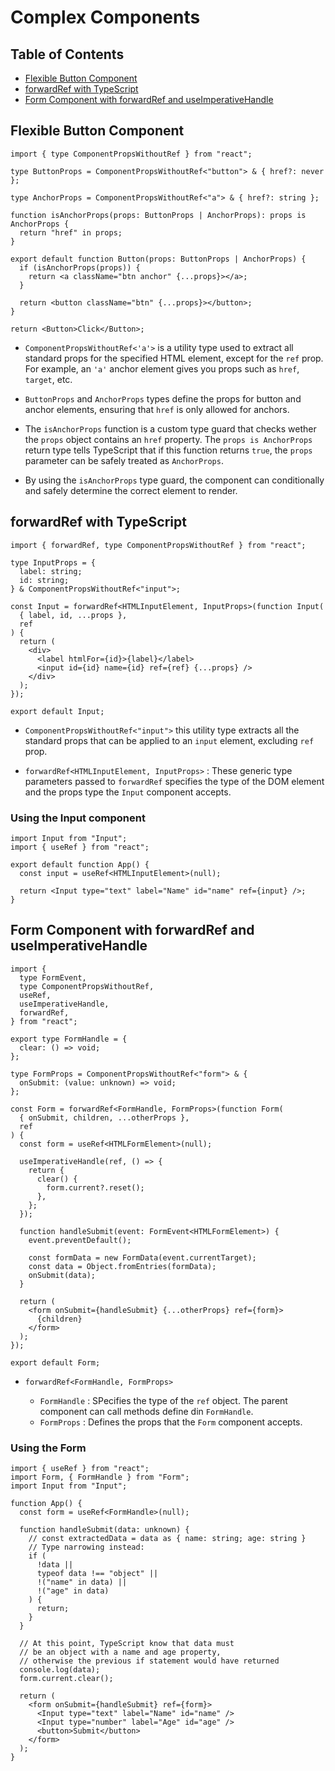 # Complex Components

## Table of Contents

- [Flexible Button Component](#flexible-button-component)
- [forwardRef with TypeScript](#forwardref-with-typescript)
- [Form Component with forwardRef and useImperativeHandle](#form-component-with-forwardref-and-useimperativehandle)

## Flexible Button Component

```tsx
import { type ComponentPropsWithoutRef } from "react";

type ButtonProps = ComponentPropsWithoutRef<"button"> & { href?: never };

type AnchorProps = ComponentPropsWithoutRef<"a"> & { href?: string };

function isAnchorProps(props: ButtonProps | AnchorProps): props is AnchorProps {
  return "href" in props;
}

export default function Button(props: ButtonProps | AnchorProps) {
  if (isAnchorProps(props)) {
    return <a className="btn anchor" {...props}></a>;
  }

  return <button className="btn" {...props}></button>;
}
```

```tsx
return <Button>Click</Button>;
```

- `ComponentPropsWithoutRef<'a'>` is a utility type used to extract all standard props for the specified HTML element, except for the `ref` prop. For example, an `'a'` anchor element gives you props such as `href`, `target`, etc.

- `ButtonProps` and `AnchorProps` types define the props for button and anchor elements, ensuring that `href` is only allowed for anchors.

- The `isAnchorProps` function is a custom type guard that checks wether the `props` object contains an `href` property. The `props is AnchorProps` return type tells TypeScript that if this function returns `true`, the `props` parameter can be safely treated as `AnchorProps`.

- By using the `isAnchorProps` type guard, the component can conditionally and safely determine the correct element to render.

## forwardRef with TypeScript

```tsx
import { forwardRef, type ComponentPropsWithoutRef } from "react";

type InputProps = {
  label: string;
  id: string;
} & ComponentPropsWithoutRef<"input">;

const Input = forwardRef<HTMLInputElement, InputProps>(function Input(
  { label, id, ...props },
  ref
) {
  return (
    <div>
      <label htmlFor={id}>{label}</label>
      <input id={id} name={id} ref={ref} {...props} />
    </div>
  );
});

export default Input;
```

- `ComponentPropsWithoutRef<"input">` this utility type extracts all the standard props that can be applied to an `input` element, excluding `ref` prop.

- `forwardRef<HTMLInputElement, InputProps>` : These generic type parameters passed to `forwardRef` specifies the type of the DOM element and the props type the `Input` component accepts.

### Using the Input component

```tsx
import Input from "Input";
import { useRef } from "react";

export default function App() {
  const input = useRef<HTMLInputElement>(null);

  return <Input type="text" label="Name" id="name" ref={input} />;
}
```

## Form Component with forwardRef and useImperativeHandle

```tsx
import {
  type FormEvent,
  type ComponentPropsWithoutRef,
  useRef,
  useImperativeHandle,
  forwardRef,
} from "react";

export type FormHandle = {
  clear: () => void;
};

type FormProps = ComponentPropsWithoutRef<"form"> & {
  onSubmit: (value: unknown) => void;
};

const Form = forwardRef<FormHandle, FormProps>(function Form(
  { onSubmit, children, ...otherProps },
  ref
) {
  const form = useRef<HTMLFormElement>(null);

  useImperativeHandle(ref, () => {
    return {
      clear() {
        form.current?.reset();
      },
    };
  });

  function handleSubmit(event: FormEvent<HTMLFormElement>) {
    event.preventDefault();

    const formData = new FormData(event.currentTarget);
    const data = Object.fromEntries(formData);
    onSubmit(data);
  }

  return (
    <form onSubmit={handleSubmit} {...otherProps} ref={form}>
      {children}
    </form>
  );
});

export default Form;
```

- `forwardRef<FormHandle, FormProps>`

  - `FormHandle` : SPecifies the type of the `ref` object. The parent component can call methods define din `FormHandle`.
  - `FormProps` : Defines the props that the `Form` component accepts.

### Using the Form

```tsx
import { useRef } from "react";
import Form, { FormHandle } from "Form";
import Input from "Input";

function App() {
  const form = useRef<FormHandle>(null);

  function handleSubmit(data: unknown) {
    // const extractedData = data as { name: string; age: string }
    // Type narrowing instead:
    if (
      !data ||
      typeof data !== "object" ||
      !("name" in data) ||
      !("age" in data)
    ) {
      return;
    }
  }

  // At this point, TypeScript know that data must
  // be an object with a name and age property,
  // otherwise the previous if statement would have returned
  console.log(data);
  form.current.clear();

  return (
    <form onSubmit={handleSubmit} ref={form}>
      <Input type="text" label="Name" id="name" />
      <Input type="number" label="Age" id="age" />
      <button>Submit</button>
    </form>
  );
}
```
